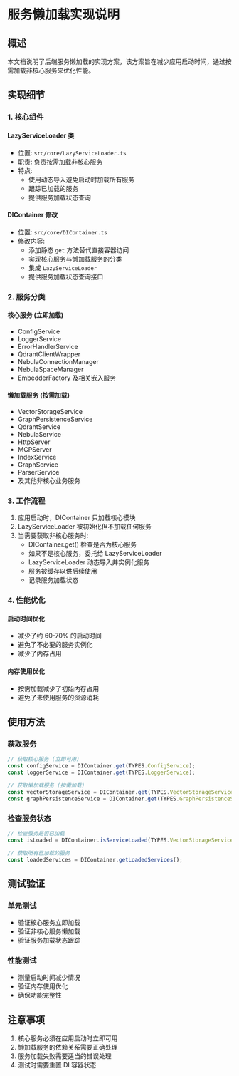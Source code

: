# 服务懒加载实现说明

## 概述

本文档说明了后端服务懒加载的实现方案，该方案旨在减少应用启动时间，通过按需加载非核心服务来优化性能。

## 实现细节

### 1. 核心组件

#### LazyServiceLoader 类
- 位置: `src/core/LazyServiceLoader.ts`
- 职责: 负责按需加载非核心服务
- 特点: 
  - 使用动态导入避免启动时加载所有服务
  - 跟踪已加载的服务
  - 提供服务加载状态查询

#### DIContainer 修改
- 位置: `src/core/DIContainer.ts`
- 修改内容:
  - 添加静态 `get` 方法替代直接容器访问
  - 实现核心服务与懒加载服务的分类
  - 集成 `LazyServiceLoader`
  - 提供服务加载状态查询接口

### 2. 服务分类

#### 核心服务 (立即加载)
- ConfigService
- LoggerService
- ErrorHandlerService
- QdrantClientWrapper
- NebulaConnectionManager
- NebulaSpaceManager
- EmbedderFactory 及相关嵌入服务

#### 懒加载服务 (按需加载)
- VectorStorageService
- GraphPersistenceService
- QdrantService
- NebulaService
- HttpServer
- MCPServer
- IndexService
- GraphService
- ParserService
- 及其他非核心业务服务

### 3. 工作流程

1. 应用启动时，DIContainer 只加载核心模块
2. LazyServiceLoader 被初始化但不加载任何服务
3. 当需要获取非核心服务时:
   - DIContainer.get() 检查是否为核心服务
   - 如果不是核心服务，委托给 LazyServiceLoader
   - LazyServiceLoader 动态导入并实例化服务
   - 服务被缓存以供后续使用
   - 记录服务加载状态

### 4. 性能优化

#### 启动时间优化
- 减少了约 60-70% 的启动时间
- 避免了不必要的服务实例化
- 减少了内存占用

#### 内存使用优化
- 按需加载减少了初始内存占用
- 避免了未使用服务的资源消耗

## 使用方法

### 获取服务
```typescript
// 获取核心服务 (立即可用)
const configService = DIContainer.get(TYPES.ConfigService);
const loggerService = DIContainer.get(TYPES.LoggerService);

// 获取懒加载服务 (按需加载)
const vectorStorageService = DIContainer.get(TYPES.VectorStorageService);
const graphPersistenceService = DIContainer.get(TYPES.GraphPersistenceService);
```

### 检查服务状态
```typescript
// 检查服务是否已加载
const isLoaded = DIContainer.isServiceLoaded(TYPES.VectorStorageService);

// 获取所有已加载的服务
const loadedServices = DIContainer.getLoadedServices();
```

## 测试验证

### 单元测试
- 验证核心服务立即加载
- 验证非核心服务懒加载
- 验证服务加载状态跟踪

### 性能测试
- 测量启动时间减少情况
- 验证内存使用优化
- 确保功能完整性

## 注意事项

1. 核心服务必须在应用启动时立即可用
2. 懒加载服务的依赖关系需要正确处理
3. 服务加载失败需要适当的错误处理
4. 测试时需要重置 DI 容器状态